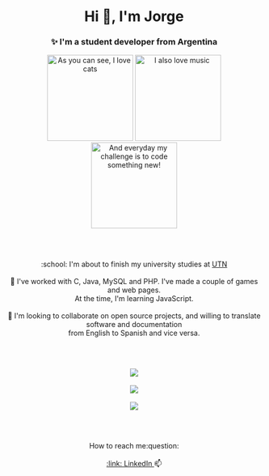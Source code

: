 <h1 align="center">Hi 👋, I'm Jorge</h1>
<h3 align="center">✨ I'm a student developer from Argentina</h3>

<p align="center">
  <img src="https://octodex.github.com/images/filmtocat.png" title="As you can see, I love cats" width="170">
  <img src="https://octodex.github.com/images/daftpunktocat-thomas.gif" title="I also love music" width="170">
  <img src="https://octodex.github.com/images/Fintechtocat.png" title="And everyday my challenge is to code something new!" width="170">
</p>
<br><br>

<p align="center">
:school: I'm about to finish my university studies at <a href="http://mdp.utn.edu.ar/">UTN</a><br><br>
🔭 I've worked with C, Java, MySQL and PHP. I've made a couple of games and web pages. <br>At the time, I'm learning JavaScript.<br><br>
👯 I'm looking to collaborate on open source projects, and willing to translate software and documentation <br>from English to Spanish and vice versa.
</p>
<br><br>

<p align="center">
  <a href="#">
    <img src="https://github-readme-stats.vercel.app/api/top-langs/?username=JorgePiaggio&layout=compact" />
   </a><br><br>
     <a href="#">
    <img src="https://github-readme-stats.vercel.app/api?username=JorgePiaggio&show_icons=true&theme=tokyonight" />
   </a><br><br>
    <a href="#">
    <img src="http://estruyf-github.azurewebsites.net/api/VisitorHit?user=JorgePiaggio&repo=JorgePiaggio&countColorcountColor&countColor=%237B1E7A" />
   </a>
</p><br><br>


<p align="center">
How to reach me:question:<br><br>
  <a href="https://www.linkedin.com/in/jp-code">:link: LinkedIn
   </a>
  📫 
</p><br><br>
